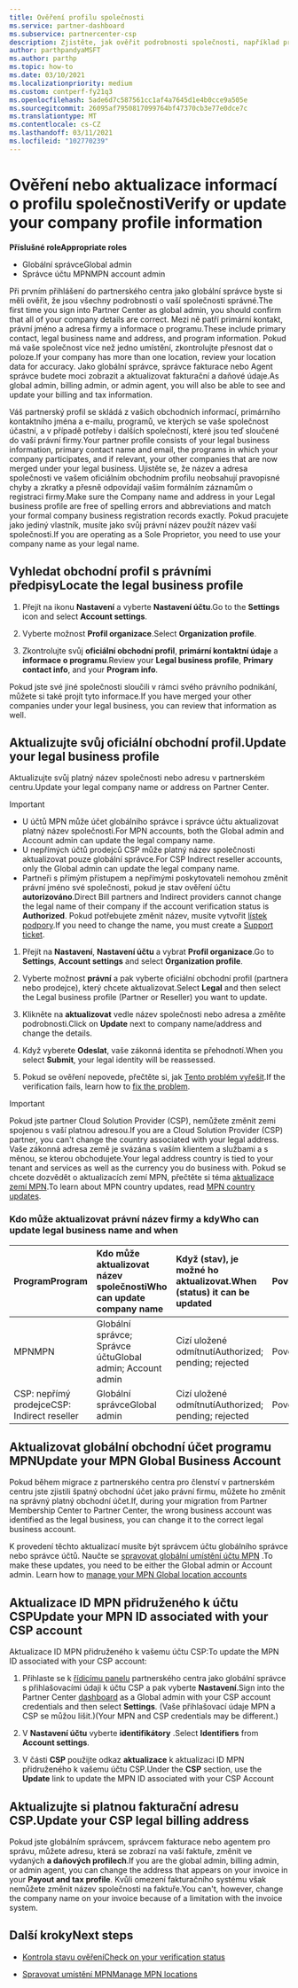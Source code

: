 ```yaml
---
title: Ověření profilu společnosti
ms.service: partner-dashboard
ms.subservice: partnercenter-csp
description: Zjistěte, jak ověřit podrobnosti společnosti, například primární kontakt, adresu a informace o programu. Můžete také aktualizovat své právní a fakturační adresy.
author: parthpandyaMSFT
ms.author: parthp
ms.topic: how-to
ms.date: 03/10/2021
ms.localizationpriority: medium
ms.custom: contperf-fy21q3
ms.openlocfilehash: 5ade6d7c587561cc1af4a7645d1e4b0cce9a505e
ms.sourcegitcommit: 26095af7950817099764bf47370cb3e77e0dce7c
ms.translationtype: MT
ms.contentlocale: cs-CZ
ms.lasthandoff: 03/11/2021
ms.locfileid: "102770239"
---
```

# <a name="verify-or-update-your-company-profile-information"></a><span data-ttu-id="e8182-104">Ověření nebo aktualizace informací o profilu společnosti</span><span class="sxs-lookup"><span data-stu-id="e8182-104">Verify or update your company profile information</span></span> 

<span data-ttu-id="e8182-105">**Příslušné role**</span><span class="sxs-lookup"><span data-stu-id="e8182-105">**Appropriate roles**</span></span>

- <span data-ttu-id="e8182-106">Globální správce</span><span class="sxs-lookup"><span data-stu-id="e8182-106">Global admin</span></span>
- <span data-ttu-id="e8182-107">Správce účtu MPN</span><span class="sxs-lookup"><span data-stu-id="e8182-107">MPN account admin</span></span>

<span data-ttu-id="e8182-108">Při prvním přihlášení do partnerského centra jako globální správce byste si měli ověřit, že jsou všechny podrobnosti o vaší společnosti správné.</span><span class="sxs-lookup"><span data-stu-id="e8182-108">The first time you sign into Partner Center as global admin, you should confirm that all of your company details are correct.</span></span> <span data-ttu-id="e8182-109">Mezi ně patří primární kontakt, právní jméno a adresa firmy a informace o programu.</span><span class="sxs-lookup"><span data-stu-id="e8182-109">These include primary contact, legal business name and address, and program information.</span></span> <span data-ttu-id="e8182-110">Pokud má vaše společnost více než jedno umístění, zkontrolujte přesnost dat o poloze.</span><span class="sxs-lookup"><span data-stu-id="e8182-110">If your company has more than one location, review your location data for accuracy.</span></span> <span data-ttu-id="e8182-111">Jako globální správce, správce fakturace nebo Agent správce budete moci zobrazit a aktualizovat fakturační a daňové údaje.</span><span class="sxs-lookup"><span data-stu-id="e8182-111">As global admin, billing admin, or admin agent, you will also be able to see and update your billing and tax information.</span></span>

<span data-ttu-id="e8182-112">Váš partnerský profil se skládá z vašich obchodních informací, primárního kontaktního jména a e-mailu, programů, ve kterých se vaše společnost účastní, a v případě potřeby i dalších společností, které jsou teď sloučené do vaší právní firmy.</span><span class="sxs-lookup"><span data-stu-id="e8182-112">Your partner profile consists of your legal business information, primary contact name and email, the programs in which your company participates, and if relevant, your other companies that are now merged under your legal business.</span></span> <span data-ttu-id="e8182-113">Ujistěte se, že název a adresa společnosti ve vašem oficiálním obchodním profilu neobsahují pravopisné chyby a zkratky a přesně odpovídají vašim formálním záznamům o registraci firmy.</span><span class="sxs-lookup"><span data-stu-id="e8182-113">Make sure the Company name and address in your Legal business profile are free of spelling errors and abbreviations and match your formal company business registration records exactly.</span></span> <span data-ttu-id="e8182-114">Pokud pracujete jako jediný vlastník, musíte jako svůj právní název použít název vaší společnosti.</span><span class="sxs-lookup"><span data-stu-id="e8182-114">If you are operating as a Sole Proprietor, you need to use your company name as your legal name.</span></span>


## <a name="locate-the-legal-business-profile"></a><span data-ttu-id="e8182-115">Vyhledat obchodní profil s právními předpisy</span><span class="sxs-lookup"><span data-stu-id="e8182-115">Locate the legal business profile</span></span>

1. <span data-ttu-id="e8182-116">Přejít na ikonu **Nastavení** a vyberte **Nastavení účtu**.</span><span class="sxs-lookup"><span data-stu-id="e8182-116">Go to the **Settings** icon and select **Account settings**.</span></span>
 
1. <span data-ttu-id="e8182-117">Vyberte možnost **Profil organizace**.</span><span class="sxs-lookup"><span data-stu-id="e8182-117">Select **Organization profile**.</span></span> 

2. <span data-ttu-id="e8182-118">Zkontrolujte svůj **oficiální obchodní profil**, **primární kontaktní údaje** a **informace o programu**.</span><span class="sxs-lookup"><span data-stu-id="e8182-118">Review your **Legal business profile**, **Primary contact info**, and your **Program info**.</span></span>

<span data-ttu-id="e8182-119">Pokud jste své jiné společnosti sloučili v rámci svého právního podnikání, můžete si také projít tyto informace.</span><span class="sxs-lookup"><span data-stu-id="e8182-119">If you have merged your other companies under your legal business, you can review that information as well.</span></span> 

## <a name="update-your-legal-business-profile"></a><span data-ttu-id="e8182-120">Aktualizujte svůj oficiální obchodní profil.</span><span class="sxs-lookup"><span data-stu-id="e8182-120">Update your legal business profile</span></span> 

<span data-ttu-id="e8182-121">Aktualizujte svůj platný název společnosti nebo adresu v partnerském centru.</span><span class="sxs-lookup"><span data-stu-id="e8182-121">Update your legal company name or address on Partner Center.</span></span>

>[!Important]
>- <span data-ttu-id="e8182-122">U účtů MPN může účet globálního správce i správce účtu aktualizovat platný název společnosti.</span><span class="sxs-lookup"><span data-stu-id="e8182-122">For MPN accounts, both the Global admin and Account admin can update the legal company name.</span></span>
>- <span data-ttu-id="e8182-123">U nepřímých účtů prodejců CSP může platný název společnosti aktualizovat pouze globální správce.</span><span class="sxs-lookup"><span data-stu-id="e8182-123">For CSP Indirect reseller accounts, only the Global admin can update the legal company name.</span></span> 
>- <span data-ttu-id="e8182-124">Partneři s přímým přístupem a nepřímými poskytovateli nemohou změnit právní jméno své společnosti, pokud je stav ověření účtu **autorizováno**.</span><span class="sxs-lookup"><span data-stu-id="e8182-124">Direct Bill partners and Indirect providers cannot change the legal name of their company if the account verification status is **Authorized**.</span></span> <span data-ttu-id="e8182-125">Pokud potřebujete změnit název, musíte vytvořit [lístek podpory](https://partner.microsoft.com/dashboard/support/servicerequests/create?stage=2&topicid=eb74583c-61b3-2124-bffc-00920e0ae772).</span><span class="sxs-lookup"><span data-stu-id="e8182-125">If you need to change the name, you must create a [Support ticket](https://partner.microsoft.com/dashboard/support/servicerequests/create?stage=2&topicid=eb74583c-61b3-2124-bffc-00920e0ae772).</span></span>



1. <span data-ttu-id="e8182-126">Přejít na **Nastavení**, **Nastavení účtu** a vybrat **Profil organizace**.</span><span class="sxs-lookup"><span data-stu-id="e8182-126">Go to **Settings**, **Account settings** and select **Organization profile**.</span></span>

2. <span data-ttu-id="e8182-127">Vyberte možnost **právní**  a pak vyberte oficiální obchodní profil (partnera nebo prodejce), který chcete aktualizovat.</span><span class="sxs-lookup"><span data-stu-id="e8182-127">Select **Legal**  and then select the Legal business profile (Partner or Reseller) you want to update.</span></span>

1. <span data-ttu-id="e8182-128">Klikněte na **aktualizovat**  vedle název společnosti nebo adresa a změňte podrobnosti.</span><span class="sxs-lookup"><span data-stu-id="e8182-128">Click on **Update**  next to company name/address and change the details.</span></span>
 
1. <span data-ttu-id="e8182-129">Když vyberete **Odeslat**, vaše zákonná identita se přehodnotí.</span><span class="sxs-lookup"><span data-stu-id="e8182-129">When you select **Submit**, your legal identity will be reassessed.</span></span>

1. <span data-ttu-id="e8182-130">Pokud se ověření nepovede, přečtěte si, jak [Tento problém vyřešit](verification-responses.md).</span><span class="sxs-lookup"><span data-stu-id="e8182-130">If the verification fails, learn how to [fix the problem](verification-responses.md).</span></span>

>[!Important]
><span data-ttu-id="e8182-131">Pokud jste partner Cloud Solution Provider (CSP), nemůžete změnit zemi spojenou s vaší platnou adresou.</span><span class="sxs-lookup"><span data-stu-id="e8182-131">If you are a Cloud Solution Provider (CSP) partner, you can't change the country associated with your legal address.</span></span> <span data-ttu-id="e8182-132">Vaše zákonná adresa země je svázána s vaším klientem a službami a s měnou, se kterou obchodujete.</span><span class="sxs-lookup"><span data-stu-id="e8182-132">Your legal address country is tied to your tenant and services as well as the currency you do business with.</span></span> <span data-ttu-id="e8182-133">Pokud se chcete dozvědět o aktualizacích zemí MPN, přečtěte si téma  [aktualizace zemí MPN](manage-locations.md#change-country-of-partner-global-account).</span><span class="sxs-lookup"><span data-stu-id="e8182-133">To learn about MPN country updates, read  [MPN country updates](manage-locations.md#change-country-of-partner-global-account).</span></span>


### <a name="who-can-update-legal-business-name-and-when"></a><span data-ttu-id="e8182-134">Kdo může aktualizovat právní název firmy a kdy</span><span class="sxs-lookup"><span data-stu-id="e8182-134">Who can update legal business name and when</span></span>

|<span data-ttu-id="e8182-135">**Program**</span><span class="sxs-lookup"><span data-stu-id="e8182-135">**Program**</span></span>|<span data-ttu-id="e8182-136">**Kdo může aktualizovat název společnosti**</span><span class="sxs-lookup"><span data-stu-id="e8182-136">**Who can update company name**</span></span>|<span data-ttu-id="e8182-137">**Když (stav), je možné ho aktualizovat.**</span><span class="sxs-lookup"><span data-stu-id="e8182-137">**When (status) it can be updated**</span></span>|<span data-ttu-id="e8182-138">**Povoleno**</span><span class="sxs-lookup"><span data-stu-id="e8182-138">**Allowed**</span></span>|
|---------------------|:-------------------------------|:------------|:-----------------|
<span data-ttu-id="e8182-139">MPN</span><span class="sxs-lookup"><span data-stu-id="e8182-139">MPN</span></span>|<span data-ttu-id="e8182-140">Globální správce; Správce účtu</span><span class="sxs-lookup"><span data-stu-id="e8182-140">Global admin; Account admin</span></span>|<span data-ttu-id="e8182-141">Cizí uložené odmítnutí</span><span class="sxs-lookup"><span data-stu-id="e8182-141">Authorized; pending; rejected</span></span>| <span data-ttu-id="e8182-142">Povoleno</span><span class="sxs-lookup"><span data-stu-id="e8182-142">Allowed</span></span>|
|<span data-ttu-id="e8182-143">CSP: nepřímý prodejce</span><span class="sxs-lookup"><span data-stu-id="e8182-143">CSP: Indirect reseller</span></span>|<span data-ttu-id="e8182-144">Globální správce</span><span class="sxs-lookup"><span data-stu-id="e8182-144">Global admin</span></span>|<span data-ttu-id="e8182-145">Cizí uložené odmítnutí</span><span class="sxs-lookup"><span data-stu-id="e8182-145">Authorized; pending; rejected</span></span>| <span data-ttu-id="e8182-146">Povoleno</span><span class="sxs-lookup"><span data-stu-id="e8182-146">Allowed</span></span>|


## <a name="update-your-mpn-global-business-account"></a><span data-ttu-id="e8182-147">Aktualizovat globální obchodní účet programu MPN</span><span class="sxs-lookup"><span data-stu-id="e8182-147">Update your MPN Global Business Account</span></span>

<span data-ttu-id="e8182-148">Pokud během migrace z partnerského centra pro členství v partnerském centru jste zjistili špatný obchodní účet jako právní firmu, můžete ho změnit na správný platný obchodní účet.</span><span class="sxs-lookup"><span data-stu-id="e8182-148">If, during your migration from Partner Membership Center to Partner Center, the wrong business account was identified as the legal business, you can change it to the correct legal business account.</span></span>

<span data-ttu-id="e8182-149">K provedení těchto aktualizací musíte být správcem účtu globálního správce nebo správce účtů. Naučte se [spravovat globální umístění účtu MPN](manage-locations.md) .</span><span class="sxs-lookup"><span data-stu-id="e8182-149">To make these updates, you need to be either the Global admin or Account admin. Learn how to [manage your MPN Global location accounts](manage-locations.md)</span></span>


## <a name="update-your-mpn-id-associated-with-your-csp-account"></a><span data-ttu-id="e8182-150">Aktualizace ID MPN přidruženého k účtu CSP</span><span class="sxs-lookup"><span data-stu-id="e8182-150">Update your MPN ID associated with your CSP account</span></span>

<span data-ttu-id="e8182-151">Aktualizace ID MPN přidruženého k vašemu účtu CSP:</span><span class="sxs-lookup"><span data-stu-id="e8182-151">To update the MPN ID associated with your CSP account:</span></span>

1. <span data-ttu-id="e8182-152">Přihlaste se k [řídicímu panelu](https://partner.microsoft.com/dashboard/home) partnerského centra jako globální správce s přihlašovacími údaji k účtu CSP a pak vyberte **Nastavení**.</span><span class="sxs-lookup"><span data-stu-id="e8182-152">Sign into the Partner Center [dashboard](https://partner.microsoft.com/dashboard/home) as a Global admin with your CSP account credentials and then select **Settings**.</span></span> <span data-ttu-id="e8182-153">(Vaše přihlašovací údaje MPN a CSP se můžou lišit.)</span><span class="sxs-lookup"><span data-stu-id="e8182-153">(Your MPN and CSP credentials may be different.)</span></span>
 
1. <span data-ttu-id="e8182-154">V **Nastavení účtu** vyberte **identifikátory** .</span><span class="sxs-lookup"><span data-stu-id="e8182-154">Select **Identifiers** from **Account settings**.</span></span>

1. <span data-ttu-id="e8182-155">V části **CSP** použijte odkaz **aktualizace** k aktualizaci ID MPN přidruženého k vašemu účtu CSP.</span><span class="sxs-lookup"><span data-stu-id="e8182-155">Under the **CSP** section, use the **Update** link to update the MPN ID associated with your CSP Account</span></span> 


## <a name="update-your-csp-legal-billing-address"></a><span data-ttu-id="e8182-156">Aktualizujte si platnou fakturační adresu CSP.</span><span class="sxs-lookup"><span data-stu-id="e8182-156">Update your CSP legal billing address</span></span>

<span data-ttu-id="e8182-157">Pokud jste globálním správcem, správcem fakturace nebo agentem pro správu, můžete adresu, která se zobrazí na vaší faktuře, změnit ve vydaných **a daňových profilech**.</span><span class="sxs-lookup"><span data-stu-id="e8182-157">If you are the global admin, billing admin, or admin agent, you can change the address that appears on your invoice in your **Payout and tax profile**.</span></span> <span data-ttu-id="e8182-158">Kvůli omezení fakturačního systému však nemůžete změnit název společnosti na faktuře.</span><span class="sxs-lookup"><span data-stu-id="e8182-158">You can't, however, change the company name on your invoice because of a limitation with the invoice system.</span></span>


## <a name="next-steps"></a><span data-ttu-id="e8182-159">Další kroky</span><span class="sxs-lookup"><span data-stu-id="e8182-159">Next steps</span></span>

- [<span data-ttu-id="e8182-160">Kontrola stavu ověření</span><span class="sxs-lookup"><span data-stu-id="e8182-160">Check on your verification status</span></span>](verification-responses.md)

- [<span data-ttu-id="e8182-161">Spravovat umístění MPN</span><span class="sxs-lookup"><span data-stu-id="e8182-161">Manage MPN locations</span></span>](manage-locations.md)
